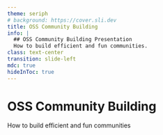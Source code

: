 ```yaml
---
theme: seriph
# background: https://cover.sli.dev
title: OSS Community Building
info: |
  ## OSS Community Building Presentation
  How to build efficient and fun communities.
class: text-center
transition: slide-left
mdc: true
hideInToc: true
---
```


# OSS Community Building

How to build efficient and fun communities

<!--
Slide notes.
-->
